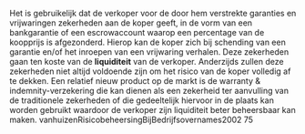 Het is gebruikelijk dat de verkoper voor de door hem verstrekte garanties en vrijwaringen zekerheden aan de koper geeft, in de vorm van een bankgarantie of een escrowaccount waarop een percentage van de koopprijs is afgezonderd. Hierop kan de koper zich bij schending van een garantie en/of het inroepen van een vrijwaring verhalen. Deze zekerheden gaan ten koste van de **liquiditeit** van de verkoper. Anderzijds zullen deze zekerheden niet altijd voldoende zijn om het risico van de koper volledig af te dekken. Een relatief nieuw product op de markt is de warranty & indemnity-verzekering die kan dienen als een zekerheid ter aanvulling van de traditionele zekerheden of die gedeeltelijk hiervoor in de plaats kan worden gebruikt waardoor de verkoper zijn liquiditeit beter beheersbaar kan maken. vanhuizenRisicobeheersingBijBedrijfsovernames2002 75